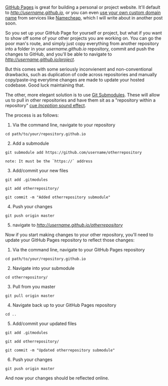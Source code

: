 [GitHub Pages](https://pages.github.com/) is great for building a personal or project website. It'll default to _http://username.github.io_, or you can even [use your own custom domain name](https://help.github.com/articles/setting-up-a-custom-domain-with-github-pages/) from services like [Namecheap](https://www.namecheap.com/), which I will write about in another post soon.

So you set up your GitHub Page for yourself or project, but what if you want to show off some of your other projects you are working on. You can go the poor man's route, and simply just copy everything from another repository into a folder in your _username.github.io_ repository, commit and push the changes to GitHub, and you'll be able to navigate to _http://username.github.io/project_.

But this comes with some seriously inconvienent and non-conventional drawbacks, such as duplication of code across repositories and manually copy/paste-ing everytime changes are made to update your hosted codebase. Good luck maintaining that.

The other, more elegant solution is to use [Git Submodules](http://www.git-scm.com/book/en/v2/Git-Tools-Submodules). These will allow us to pull in other repositories and have them sit as a "repository within a repository" [cue _Inception_ sound effect](http://inception.davepedu.com/noflash.php).

The process is as follows:

1. Via the command line, navigate to your repository
  
  `cd path/to/your/repository.github.io`

2. Add a submodule
  
  `git submodule add https://github.com/username/otherrepository`
    
    note: It must be the `https://` address

3. Add/commit your new files
  
  `git add .gitmodules`
  
  `git add otherrepository/`
  
  `git commit -m "Added otherrepository submodule"`

4. Push your changes
  
  `git push origin master`

5. navigate to _http://username.github.io/otherrepository_

Now if you start making changes to your other repository, you'll need to update your GitHub Pages repository to reflect those changes:

1. Via the command line, navigate to your GitHub Pages repository
  
  `cd path/to/your/repository.github.io`

2. Navigate into your submodule
  
  `cd otherrepository/`

3. Pull from you master

  `git pull origin master`
  
4. Navigate back up to your GitHub Pages repository

  `cd ..`

5. Add/commit your updated files
  
  `git add .gitmodules`
  
  `git add otherrepository/`
  
  `git commit -m "Updated otherrepository submodule"`

6. Push your changes
  
  `git push origin master`

And now your changes should be reflected online.
